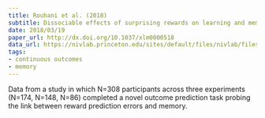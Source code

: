 ```yaml
---
title: Rouhani et al. (2018)
subtitle: Dissociable effects of surprising rewards on learning and memory
date: 2018/03/19
paper_url: http://dx.doi.org/10.1037/xlm0000518
data_url: https://nivlab.princeton.edu/sites/default/files/nivlab/files/rouhani2018_inddiff_allexps.csv
tags:
- continuous outcomes
- memory
---
```


Data from a study in which N=308 participants across three experiments (N=174, N=148, N=86) completed a novel outcome prediction task probing the link between reward prediction errors and memory.
